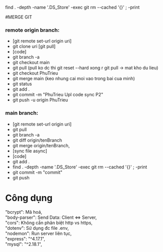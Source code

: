 find . -depth -name '.DS_Store' -exec git rm --cached '{}' \; -print

#MERGE GIT
### remote origin branch:
- [git remote set-url origin uri]
- git clone uri [git pull]
- [code] 
- git branch -a 
- git checkout main 
- git pull (pull ko dc thi  git reset --hard xong r git pull -> mat kho du lieu)
- git checkout PhuTrieu
- git merge main (keo nhung cai moi vao trong bai cua minh)
- git status
- git add .
- git commit -m "PhuTrieu Upl code sync P2"
- git push -u origin PhuTrieu

### main branch:     
-  [git remote set-url origin uri]
-  git pull
-  git branch -a
-  git diff origin/tenBranch
-  git merge origin/tenBranch,
-  [sync file async]
-  [code]
-  git add .
-  find . -depth -name '.DS_Store' -exec git rm --cached '{}' \; -print
-  git commit -m "commit"
-  git push

# Công dụng
"bcrypt": Mã hoá,<br/>
"body-parser": Send Data: Client <=> Server,<br/>
"cors": Không cần phân biệt http vs https,<br/>
"dotenv": Sử dụng đc file .env,<br/>
"nodemon": Run server liên tục,<br/>
"express": "^4.17.1",<br/>
"mysql": "^2.18.1",<br/>